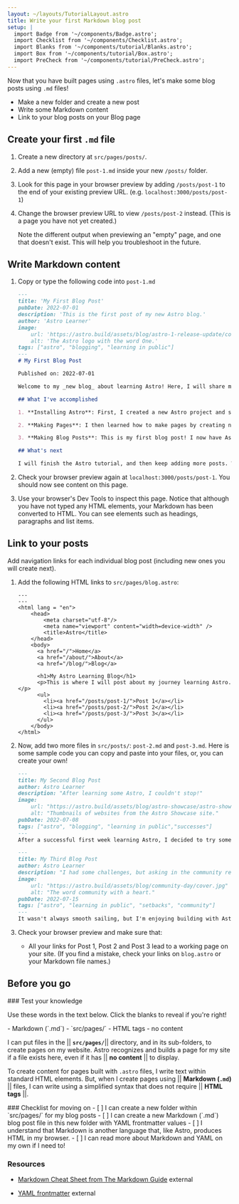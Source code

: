 ```yaml
---
layout: ~/layouts/TutorialLayout.astro
title: Write your first Markdown blog post
setup: |
  import Badge from '~/components/Badge.astro';
  import Checklist from '~/components/Checklist.astro';
  import Blanks from '~/components/tutorial/Blanks.astro';
  import Box from '~/components/tutorial/Box.astro';
  import PreCheck from '~/components/tutorial/PreCheck.astro';
---
```


Now that you have built pages using `.astro` files, let's make some blog posts using `.md` files!

<PreCheck>

  - Make a new folder and create a new post
  - Write some Markdown content
  - Link to your blog posts on your Blog page
</PreCheck>

## Create your first `.md` file

1. Create a new directory at `src/pages/posts/`. 

2. Add a new (empty) file `post-1.md` inside your new `/posts/` folder.

3. Look for this page in your browser preview by adding `/posts/post-1` to the end of your existing preview URL. (e.g. `localhost:3000/posts/post-1`)

4. Change the browser preview URL to view `/posts/post-2` instead. (This is a page you have not yet created.) 

    Note the different output when previewing an "empty" page, and one that doesn't exist. This will help you troubleshoot in the future.

## Write Markdown content

1. Copy or type the following code into `post-1.md`

    ```markdown title="src/pages/posts/post-1.md"
    ---
    title: 'My First Blog Post'
    pubDate: 2022-07-01
    description: 'This is the first post of my new Astro blog.'
    author: 'Astro Learner'
    image:
        url: 'https://astro.build/assets/blog/astro-1-release-update/cover.jpeg' 
        alt: 'The Astro logo with the word One.'
    tags: ["astro", "blogging", "learning in public"]
    ---
    # My First Blog Post

    Published on: 2022-07-01

    Welcome to my _new blog_ about learning Astro! Here, I will share my learning journey as I build a new website.

    ## What I've accomplished

    1. **Installing Astro**: First, I created a new Astro project and set up my online accounts.

    2. **Making Pages**: I then learned how to make pages by creating new `.astro` files and placing them in the `src/pages/` folder.

    3. **Making Blog Posts**: This is my first blog post! I now have Astro pages and Markdown posts!

    ## What's next

    I will finish the Astro tutorial, and then keep adding more posts. Watch this space for more to come.
    ```

2. Check your browser preview again at `localhost:3000/posts/post-1`. You should now see content on this page.

3. Use your browser's Dev Tools to inspect this page. Notice that although you have not typed any HTML elements, your Markdown has been converted to HTML. You can see elements such as headings, paragraphs and list items.

## Link to your posts

Add navigation links for each individual blog post (including new ones you will create next).

1. Add the following HTML links to `src/pages/blog.astro`:
    ```astro title="src/pages/blog.astro" ins={16-20}
    ---
    ---
    <html lang = "en">
        <head>
            <meta charset="utf-8"/>
            <meta name="viewport" content="width=device-width" />
            <title>Astro</title>
        </head>
        <body>
          <a href="/">Home</a>
          <a href="/about/">About</a>
          <a href="/blog/">Blog</a>

          <h1>My Astro Learning Blog</h1>
          <p>This is where I will post about my journey learning Astro.</p>
          <ul>
            <li><a href="/posts/post-1/">Post 1</a></li>
            <li><a href="/posts/post-2/">Post 2</a></li>
            <li><a href="/posts/post-3/">Post 3</a></li>
          </ul>
        </body>
    </html>
    ```

2. Now, add two more files in `src/posts/`: `post-2.md` and `post-3.md`. Here is some sample code you can copy and paste into your files, or, you can create your own!

    ```md title="src/pages/posts/post-2.md"
    ---
    title: My Second Blog Post
    author: Astro Learner
    description: "After learning some Astro, I couldn't stop!"
    image: 
        url: "https://astro.build/assets/blog/astro-showcase/astro-showcase-screenshot.jpg"
        alt: "Thumbnails of websites from the Astro Showcase site."
    pubDate: 2022-07-08
    tags: ["astro", "blogging", "learning in public","successes"]
    ---
    After a successful first week learning Astro, I decided to try some more. I wrote and imported a small component from memory!
    ```

    ```md title="src/pages/posts/post-3.md"
    ---
    title: My Third Blog Post
    author: Astro Learner
    description: "I had some challenges, but asking in the community really helped!"
    image: 
        url: "https://astro.build/assets/blog/community-day/cover.jpg"
        alt: "The word community with a heart."
    pubDate: 2022-07-15
    tags: ["astro", "learning in public", "setbacks", "community"]
    ---
    It wasn't always smooth sailing, but I'm enjoying building with Astro. And, the [Discord community](https://astro.build/chat) is really friendly and helpful!
    ```

3. Check your browser preview and make sure that:

    - All your links for Post 1, Post 2 and Post 3 lead to a working page on your site. (If you find a mistake, check your links on `blog.astro` or your Markdown file names.)

## Before you go

<Box icon="question-mark">
### Test your knowledge

Use these words in the text below. Click the blanks to reveal if you're right!

<Blanks>
- Markdown (`.md`)
- `src/pages/`
- HTML tags
- no content
</Blanks>

I can put files in the || **`src/pages/`**|| directory, and in its sub-folders, to create pages on my website. Astro recognizes and builds a page for my site if a file exists here, even if it has || **no content** || to display. 

To create content for pages built with `.astro` files, I write text within standard HTML elements. But, when I create pages using || **Markdown (`.md`)** || files, I can write using a simplified syntax that does not require || **HTML tags** ||.   
</Box>

<Box icon="check-list">
### Checklist for moving on

<Checklist>
- [ ] I can create a new folder within `src/pages/` for my blog posts
- [ ] I can create a new Markdown (`.md`) blog post file in this new folder with YAML frontmatter values
- [ ] I understand that Markdown is another language that, like Astro, produces HTML in my browser.
- [ ] I can read more about Markdown and YAML on my own if I need to!
</Checklist>
</Box>

### Resources

- [Markdown Cheat Sheet from The Markdown Guide](https://www.markdownguide.org/cheat-sheet/)  <Badge>external</Badge>

- [YAML frontmatter](https://assemble.io/docs/YAML-front-matter.html)  <Badge>external</Badge>
